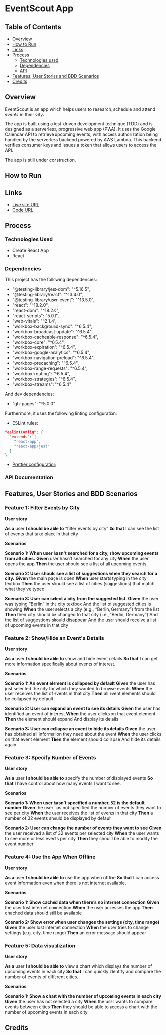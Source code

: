 # EventScout App

## Table of Contents

- [Overview](#overview)
- [How to Run](#how-to-run)
- [Links](#links)
- [Process](#process)
  - [Technologies used](#technologies-used)
  - [Dependencies](#dependencies)
  - [API](#api)
- [Features, User Stories and BDD Scenarios](#features-user-stories-and-bdd-scenarios)
- [Credits](#credits)

## Overview

EventScout is an app which helps users to research, schedule and attend events in their city.

The app is built using a test-driven development technique (TDD) and is designed as a serverless, progressive web app (PWA). It uses the Google Calendar API to retrieve upcoming events, with access authorization being handled by the serverless backend powered by AWS Lambda. This backend verifies consumer keys and issues a token that allows users to access the API.

The app is still under construction.

## How to Run

## Links

- [Live site URL](https://elenauj.github.io/EventScout/)
- [Code URL](https://github.com/ElenaUJ/EventScout)

## Process

### Technologies Used

- Create React App
- React

### Dependencies

This project has the following dependencies:

- "@testing-library/jest-dom": "^5.16.5",
- "@testing-library/react": "^13.4.0",
- "@testing-library/user-event": "^13.5.0",
- "react": "^18.2.0",
- "react-dom": "^18.2.0",
- "react-scripts": "5.0.1",
- "web-vitals": "^2.1.4",
- "workbox-background-sync": "^6.5.4",
- "workbox-broadcast-update": "^6.5.4",
- "workbox-cacheable-response": "^6.5.4",
- "workbox-core": "^6.5.4",
- "workbox-expiration": "^6.5.4",
- "workbox-google-analytics": "^6.5.4",
- "workbox-navigation-preload": "^6.5.4",
- "workbox-precaching": "^6.5.4",
- "workbox-range-requests": "^6.5.4",
- "workbox-routing": "^6.5.4",
- "workbox-strategies": "^6.5.4",
- "workbox-streams": "^6.5.4"

And dev dependencies:

- "gh-pages": "^5.0.0"

Furthermore, it uses the following linting configuration:

- ESLint rules:

```json
"eslintConfig": {
  "extends": [
    "react-app",
    "react-app/jest"
  ]
}
```

- [Prettier configuration](https://stackoverflow.com/questions/55430906/prettier-single-quote-for-javascript-and-json-double-quote-for-html-sass-and-c)

### API Documentation

## Features, User Stories and BDD Scenarios

### Feature 1: Filter Events by City

**User story**

**As a** user
**I should be able to** “filter events by city”
**So that** I can see the list of events that take place in that city

**Scenarios**

**Scenario 1: When user hasn't searched for a city, show upcoming events from all cities.**
**Given** user hasn’t searched for any city
**When** the user opens the app
**Then** the user should see a list of all upcoming events

**Scenario 2: User should see a list of suggestions when they search for a city.**
**Given** the main page is open
**When** user starts typing in the city textbox
**Then** the user should see a list of cities (suggestions) that match what they’ve typed

**Scenario 3: User can select a city from the suggested list.**
**Given** the user was typing “Berlin” in the city textbox
And the list of suggested cities is showing
**When** the user selects a city (e.g., “Berlin, Germany”) from the list
**Then** their city should be changed to that city (i.e., “Berlin, Germany”)
And the list of suggestions should disappear
And the user should receive a list of upcoming events in that city

### Feature 2: Show/Hide an Event's Details

**User story**

**As a** user
**I should be able to** show and hide event details
**So that** I can get more information specifically about events of interest.

**Scenarios**

**Scenario 1: An event element is collapsed by default**
**Given** the user has just selected the city for which they wanted to browse events
**When** the user receives the list of events in that city
**Then** all event elements should be collapsed by default

**Scenario 2: User can expand an event to see its details**
**Given** the user has identified an event of interest
**When** the user clicks on that event element
**Then** the element should expand
And display its details

**Scenario 3: User can collapse an event to hide its details**
**Given** the user has obtained all information they need about the event
**When** the user clicks on that event element
**Then** the element should collapse
And hide its details again

### Feature 3: Specify Number of Events

**User story**

**As a** user
**I should be able to** specify the number of displayed events
**So that** I have control about how many events I want to see.

**Scenarios**

**Scenario 1: When user hasn’t specified a number, 32 is the default number**
**Given** the user has not specified the number of events they want to see per city
**When** the user receives the list of events in that city
**Then** a number of 32 events should be displayed by default

**Scenario 2: User can change the number of events they want to see**
**Given** the user received a list of 32 events per selected city
**When** the user wants to see more or less events per city
**Then** they should be able to modify the event number

### Feature 4: Use the App When Offline

**User story**

**As a** user
**I should be able to** use the app when offline
**So that** I can access event information even when there is not internet available.

**Scenarios**

**Scenario 1: Show cached data when there’s no internet connection**
**Given** the user lost internet connection
**When** the user accesses the app
**Then** chached data should still be available

**Scenario 2: Show error when user changes the settings (city, time range)**
**Given** the user lost internet connection
**When** the user tries to change settings (e.g. city, time range)
**Then** an error message should appear

### Feature 5: Data visualization

**User story**

**As a** user
**I should be able to** view a chart which displays the number of upcoming events in each city
**So that** I can quickly identify and compare the number of events of different cities.

**Scenarios**

**Scenario 1: Show a chart with the number of upcoming events in each city**
**Given** the user has not selected a city
**When** the user wants to compare events between cities
**Then** they should be able to access a chart with the number of upcoming events in each city

## Credits
